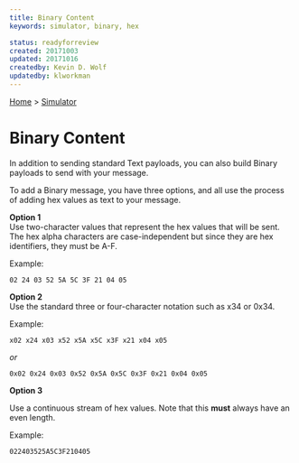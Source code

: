 ```yaml
---
title: Binary Content
keywords: simulator, binary, hex

status: readyforreview
created: 20171003
updated: 20171016
createdby: Kevin D. Wolf
updatedby: klworkman
---
```

[Home](../Index.md) > [Simulator](Index.md)

# Binary Content

In addition to sending standard Text payloads, you can also build Binary payloads to send with your message.

To add a Binary message, you have three options, and all use the process of adding hex values as text to your message.

**Option 1**    
Use two-character values that represent the hex values that will be sent.  The hex alpha characters are case-independent but
since they are hex identifiers, they must be A-F.

   Example:
   ```
   02 24 03 52 5A 5C 3F 21 04 05
   ```

**Option 2**   
Use the standard three or four-character notation such as x34 or 0x34.

   Example:
   ```
   x02 x24 x03 x52 x5A x5C x3F x21 x04 x05
   ```
   *or*
   ```
   0x02 0x24 0x03 0x52 0x5A 0x5C 0x3F 0x21 0x04 0x05
   ```

**Option 3**

Use a continuous stream of hex values. Note that this **must** always have an even length.

   Example:
   ```
   022403525A5C3F210405
   ```
